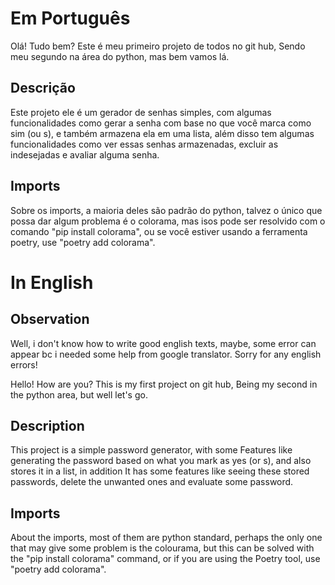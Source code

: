 # Em Português

Olá! Tudo bem? Este é meu primeiro projeto de todos no git hub,
Sendo meu segundo na área do python, mas bem vamos lá.

## Descrição
Este projeto ele é um gerador de senhas simples, com algumas
funcionalidades como gerar a senha com base no que você marca
como sim (ou s), e também armazena ela em uma lista, além disso
tem algumas funcionalidades como ver essas senhas armazenadas,
excluir as indesejadas e avaliar alguma senha.

## Imports
Sobre os imports, a maioria deles são padrão do python, talvez o único
que possa dar algum problema é o colorama, mas isos pode ser resolvido
com o comando "pip install colorama", ou se você estiver usando a
ferramenta poetry, use "poetry add colorama".

# In English

## Observation
Well, i don't know how to write good english texts, maybe, some error can
appear bc i needed some help from google translator. Sorry for any english
errors!

Hello! How are you? This is my first project on git hub,
Being my second in the python area, but well let's go.

## Description
This project is a simple password generator, with some
Features like generating the password based on what you mark
as yes (or s), and also stores it in a list, in addition
It has some features like seeing these stored passwords,
delete the unwanted ones and evaluate some password.

## Imports
About the imports, most of them are python standard, perhaps the only one
that may give some problem is the colourama, but this can be solved
with the "pip install colorama" command, or if you are using the
Poetry tool, use "poetry add colorama".
